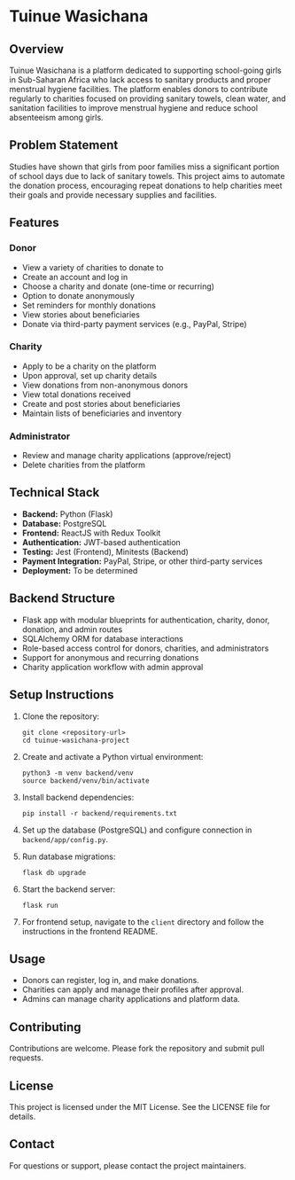 # Tuinue Wasichana

## Overview
Tuinue Wasichana is a platform dedicated to supporting school-going girls in Sub-Saharan Africa who lack access to sanitary products and proper menstrual hygiene facilities. The platform enables donors to contribute regularly to charities focused on providing sanitary towels, clean water, and sanitation facilities to improve menstrual hygiene and reduce school absenteeism among girls.

## Problem Statement
Studies have shown that girls from poor families miss a significant portion of school days due to lack of sanitary towels. This project aims to automate the donation process, encouraging repeat donations to help charities meet their goals and provide necessary supplies and facilities.

## Features

### Donor
- View a variety of charities to donate to
- Create an account and log in
- Choose a charity and donate (one-time or recurring)
- Option to donate anonymously
- Set reminders for monthly donations
- View stories about beneficiaries
- Donate via third-party payment services (e.g., PayPal, Stripe)

### Charity
- Apply to be a charity on the platform
- Upon approval, set up charity details
- View donations from non-anonymous donors
- View total donations received
- Create and post stories about beneficiaries
- Maintain lists of beneficiaries and inventory

### Administrator
- Review and manage charity applications (approve/reject)
- Delete charities from the platform

## Technical Stack

- **Backend:** Python (Flask)
- **Database:** PostgreSQL
- **Frontend:** ReactJS with Redux Toolkit
- **Authentication:** JWT-based authentication
- **Testing:** Jest (Frontend), Minitests (Backend)
- **Payment Integration:** PayPal, Stripe, or other third-party services
- **Deployment:** To be determined

## Backend Structure

- Flask app with modular blueprints for authentication, charity, donor, donation, and admin routes
- SQLAlchemy ORM for database interactions
- Role-based access control for donors, charities, and administrators
- Support for anonymous and recurring donations
- Charity application workflow with admin approval

## Setup Instructions

1. Clone the repository:
   ```
   git clone <repository-url>
   cd tuinue-wasichana-project
   ```

2. Create and activate a Python virtual environment:
   ```
   python3 -m venv backend/venv
   source backend/venv/bin/activate
   ```

3. Install backend dependencies:
   ```
   pip install -r backend/requirements.txt
   ```

4. Set up the database (PostgreSQL) and configure connection in `backend/app/config.py`.

5. Run database migrations:
   ```
   flask db upgrade
   ```

6. Start the backend server:
   ```
   flask run
   ```

7. For frontend setup, navigate to the `client` directory and follow the instructions in the frontend README.

## Usage

- Donors can register, log in, and make donations.
- Charities can apply and manage their profiles after approval.
- Admins can manage charity applications and platform data.

## Contributing

Contributions are welcome. Please fork the repository and submit pull requests.

## License

This project is licensed under the MIT License. See the LICENSE file for details.

## Contact

For questions or support, please contact the project maintainers.
